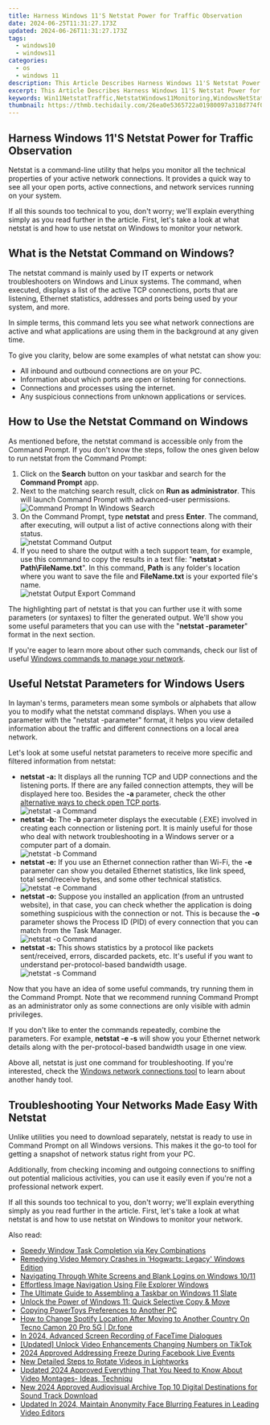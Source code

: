 ```yaml
---
title: Harness Windows 11'S Netstat Power for Traffic Observation
date: 2024-06-25T11:31:27.173Z
updated: 2024-06-26T11:31:27.173Z
tags:
  - windows10
  - windows11
categories:
  - os
  - windows 11
description: This Article Describes Harness Windows 11'S Netstat Power for Traffic Observation
excerpt: This Article Describes Harness Windows 11'S Netstat Power for Traffic Observation
keywords: Win11NetstatTraffic,NetstatWindows11Monitoring,WindowsNetStatTools,ObserveNetworkWin11,TrafficAnalysisWin11,NetStatsToolWin11,InsightWin11TrafficTrack
thumbnail: https://thmb.techidaily.com/26ea0e5365722a01980097a318d774f00c8708e1d9c8a37be9f698dc8afe7444.jpg
---
```


## Harness Windows 11'S Netstat Power for Traffic Observation

 Netstat is a command-line utility that helps you monitor all the technical properties of your active network connections. It provides a quick way to see all your open ports, active connections, and network services running on your system.

 If all this sounds too technical to you, don't worry; we'll explain everything simply as you read further in the article. First, let's take a look at what netstat is and how to use netstat on Windows to monitor your network.

## What is the Netstat Command on Windows?

 The netstat command is mainly used by IT experts or network troubleshooters on Windows and Linux systems. The command, when executed, displays a list of the active TCP connections, ports that are listening, Ethernet statistics, addresses and ports being used by your system, and more.

 In simple terms, this command lets you see what network connections are active and what applications are using them in the background at any given time.

 To give you clarity, below are some examples of what netstat can show you:

* All inbound and outbound connections are on your PC.
* Information about which ports are open or listening for connections.
* Connections and processes using the internet.
* Any suspicious connections from unknown applications or services.

## How to Use the Netstat Command on Windows

 As mentioned before, the netstat command is accessible only from the Command Prompt. If you don't know the steps, follow the ones given below to run netstat from the Command Prompt:

1. Click on the **Search** button on your taskbar and search for the **Command Prompt** app.
2. Next to the matching search result, click on **Run as administrator**. This will launch Command Prompt with advanced-user permissions.  
![Command Prompt In Windows Search](https://static1.makeuseofimages.com/wordpress/wp-content/uploads/2023/09/command-prompt-in-windows-search.jpg)
3. On the Command Prompt, type **netstat** and press **Enter**. The command, after executing, will output a list of active connections along with their status.  
![netstat Command Output](https://static1.makeuseofimages.com/wordpress/wp-content/uploads/2023/09/netstat-command-output.jpg)
4. If you need to share the output with a tech support team, for example, use this command to copy the results in a text file: "**netstat > Path\\FileName.txt**". In this command, **Path** is any folder's location where you want to save the file and **FileName.txt** is your exported file's name.  
![netstat Output Export Command](https://static1.makeuseofimages.com/wordpress/wp-content/uploads/2023/09/netstat-output-export-command-1.jpg)

 The highlighting part of netstat is that you can further use it with some parameters (or syntaxes) to filter the generated output. We'll show you some useful parameters that you can use with the "**netstat -parameter**" format in the next section.

 If you're eager to learn more about other such commands, check our list of useful [Windows commands to manage your network](https://www.makeuseof.com/tag/commands-manage-wireless-networks-windows/).

## Useful Netstat Parameters for Windows Users

 In layman's terms, parameters mean some symbols or alphabets that allow you to modify what the netstat command displays. When you use a parameter with the "netstat -parameter" format, it helps you view detailed information about the traffic and different connections on a local area network.

 Let's look at some useful netstat parameters to receive more specific and filtered information from netstat:

* **netstat -a:** It displays all the running TCP and UDP connections and the listening ports. If there are any failed connection attempts, they will be displayed here too. Besides the **\-a** parameter, check the other [alternative ways to check open TCP ports](https://www.makeuseof.com/check-open-tcpip-ports-windows/).  
![netstat -a Command](https://static1.makeuseofimages.com/wordpress/wp-content/uploads/2023/09/netstat-a-command.jpg)
* **netstat -b:** The **\-b** parameter displays the executable (.EXE) involved in creating each connection or listening port. It is mainly useful for those who deal with network troubleshooting in a Windows server or a computer part of a domain.  
![netstat -b Command](https://static1.makeuseofimages.com/wordpress/wp-content/uploads/2023/09/netstat-b-command.jpg)
* **netstat -e:** If you use an Ethernet connection rather than Wi-Fi, the **\-e** parameter can show you detailed Ethernet statistics, like link speed, total send/receive bytes, and some other technical statistics.  
![netstat -e Command](https://static1.makeuseofimages.com/wordpress/wp-content/uploads/2023/09/netstat-e-command.jpg)
* **netstat -o:** Suppose you installed an application (from an untrusted website), in that case, you can check whether the application is doing something suspicious with the connection or not. This is because the **\-o** parameter shows the Process ID (PID) of every connection that you can match from the Task Manager.  
![netstat -o Command](https://static1.makeuseofimages.com/wordpress/wp-content/uploads/2023/09/netstat-o-command.jpg)
* **netstat -s:** This shows statistics by a protocol like packets sent/received, errors, discarded packets, etc. It's useful if you want to understand per-protocol-based bandwidth usage.  
![netstat -s Command](https://static1.makeuseofimages.com/wordpress/wp-content/uploads/2023/09/netstat-s-command.jpg)

 Now that you have an idea of some useful commands, try running them in the Command Prompt. Note that we recommend running Command Prompt as an administrator only as some connections are only visible with admin privileges.

 If you don't like to enter the commands repeatedly, combine the parameters. For example, **netstat -e -s** will show you your Ethernet network details along with the per-protocol-based bandwidth usage in one view.

 Above all, netstat is just one command for troubleshooting. If you're interested, check the [Windows network connections tool](https://www.makeuseof.com/windows-open-network-connections-tool/) to learn about another handy tool.

## Troubleshooting Your Networks Made Easy With Netstat

 Unlike utilities you need to download separately, netstat is ready to use in Command Prompt on all Windows versions. This makes it the go-to tool for getting a snapshot of network status right from your PC.

 Additionally, from checking incoming and outgoing connections to sniffing out potential malicious activities, you can use it easily even if you're not a professional network expert.

 If all this sounds too technical to you, don't worry; we'll explain everything simply as you read further in the article. First, let's take a look at what netstat is and how to use netstat on Windows to monitor your network.

<span class="atpl-alsoreadstyle">Also read:</span>
<div><ul>
<li><a href="https://win11.techidaily.com/speedy-window-task-completion-via-key-combinations/"><u>Speedy Window Task Completion via Key Combinations</u></a></li>
<li><a href="https://win11.techidaily.com/remedying-video-memory-crashes-in-hogwarts-legacy-windows-edition/"><u>Remedying Video Memory Crashes in 'Hogwarts: Legacy' Windows Edition</u></a></li>
<li><a href="https://win11.techidaily.com/navigating-through-white-screens-and-blank-logins-on-windows-1011/"><u>Navigating Through White Screens and Blank Logins on Windows 10/11</u></a></li>
<li><a href="https://win11.techidaily.com/effortless-image-navigation-using-file-explorer-windows/"><u>Effortless Image Navigation Using File Explorer Windows</u></a></li>
<li><a href="https://win11.techidaily.com/the-ultimate-guide-to-assembling-a-taskbar-on-windows-11-slate/"><u>The Ultimate Guide to Assembling a Taskbar on Windows 11 Slate</u></a></li>
<li><a href="https://win11.techidaily.com/unlock-the-power-of-windows-11-quick-selective-copy-and-move/"><u>Unlock the Power of Windows 11: Quick Selective Copy & Move</u></a></li>
<li><a href="https://win11.techidaily.com/copying-powertoys-preferences-to-another-pc/"><u>Copying PowerToys Preferences to Another PC</u></a></li>
<li><a href="https://fake-location.techidaily.com/how-to-change-spotify-location-after-moving-to-another-country-on-tecno-camon-20-pro-5g-drfone-by-drfone-virtual-android/"><u>How to Change Spotify Location After Moving to Another Country On Tecno Camon 20 Pro 5G | Dr.fone</u></a></li>
<li><a href="https://video-screen-grab.techidaily.com/in-2024-advanced-screen-recording-of-facetime-dialogues/"><u>In 2024, Advanced Screen Recording of FaceTime Dialogues</u></a></li>
<li><a href="https://fox-blue.techidaily.com/updated-unlock-video-enhancements-changing-numbers-on-tiktok/"><u>[Updated] Unlock Video Enhancements  Changing Numbers on TikTok</u></a></li>
<li><a href="https://facebook-video-content.techidaily.com/2024-approved-addressing-freeze-during-facebook-live-events/"><u>2024 Approved  Addressing Freeze During Facebook Live Events</u></a></li>
<li><a href="https://ai-editing-video.techidaily.com/new-detailed-steps-to-rotate-videos-in-lightworks/"><u>New Detailed Steps to Rotate Videos in Lightworks</u></a></li>
<li><a href="https://ai-video-editing.techidaily.com/updated-2024-approved-everything-that-you-need-to-know-about-video-montages-ideas-techniqu/"><u>Updated 2024 Approved Everything That You Need to Know About Video Montages- Ideas, Techniqu</u></a></li>
<li><a href="https://audio-shaping.techidaily.com/new-2024-approved-audiovisual-archive-top-10-digital-destinations-for-sound-track-download/"><u>New 2024 Approved Audiovisual Archive Top 10 Digital Destinations for Sound Track Download</u></a></li>
<li><a href="https://video-creation-software.techidaily.com/updated-in-2024-maintain-anonymity-face-blurring-features-in-leading-video-editors/"><u>Updated In 2024, Maintain Anonymity Face Blurring Features in Leading Video Editors</u></a></li>
</ul></div>

<ins class="adsbygoogle"
      style="display:block"
      data-ad-client="ca-pub-7571918770474297"
      data-ad-slot="8358498916"
      data-ad-format="auto"
      data-full-width-responsive="true"></ins>